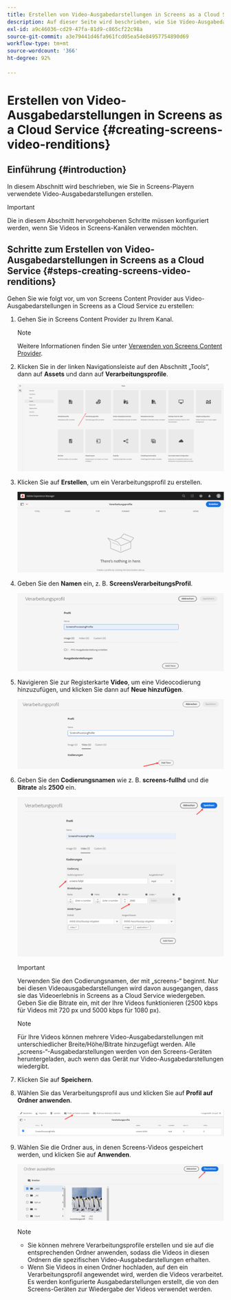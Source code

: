 ```yaml
---
title: Erstellen von Video-Ausgabedarstellungen in Screens as a Cloud Service
description: Auf dieser Seite wird beschrieben, wie Sie Video-Ausgabedarstellungen in Screens as a Cloud Service erstellen.
exl-id: a9c46036-cd29-47fa-81d9-c865cf22c98a
source-git-commit: a3e79441d46fa961fcd05ea54e84957754890d69
workflow-type: tm+mt
source-wordcount: '366'
ht-degree: 92%

---
```


# Erstellen von Video-Ausgabedarstellungen in Screens as a Cloud Service {#creating-screens-video-renditions}

## Einführung {#introduction}

In diesem Abschnitt wird beschrieben, wie Sie in Screens-Playern verwendete Video-Ausgabedarstellungen erstellen.

>[!IMPORTANT]
>Die in diesem Abschnitt hervorgehobenen Schritte müssen konfiguriert werden, wenn Sie Videos in Screens-Kanälen verwenden möchten.

## Schritte zum Erstellen von Video-Ausgabedarstellungen in Screens as a Cloud Service {#steps-creating-screens-video-renditions}

Gehen Sie wie folgt vor, um von Screens Content Provider aus Video-Ausgabedarstellungen in Screens as a Cloud Service zu erstellen:

1. Gehen Sie in Screens Content Provider zu Ihrem Kanal.

   >[!NOTE]
   >Weitere Informationen finden Sie unter [Verwenden von Screens Content Provider](https://experienceleague.adobe.com/docs/experience-manager-cloud-service/content/screens-as-cloud-service/configure-screens-cloud/using-screens-content-provider.html?lang=de#screens-content-provider).

1. Klicken Sie in der linken Navigationsleiste auf den Abschnitt „Tools“, dann auf **Assets** und dann auf **Verarbeitungsprofile**.

   ![Klicken Sie auf Verarbeitungsprofile](/help/screens-cloud/assets/configure/screens-cp-3.png)

1. Klicken Sie auf **Erstellen**, um ein Verarbeitungsprofil zu erstellen.

   ![Klicken auf „Erstellen“](/help/screens-cloud/assets/configure/screens-video-2.png)

1. Geben Sie den **Namen** ein, z. B. **ScreensVerarbeitungsProfil**.

   ![Dialogfeld &quot;Verarbeitungsprofil&quot;mit hervorgehobenem Feld &quot;Name&quot;](/help/screens-cloud/assets/configure/screens-video-3.png)

1. Navigieren Sie zur Registerkarte **Video**, um eine Videocodierung hinzuzufügen, und klicken Sie dann auf **Neue hinzufügen**.

   ![Dialogfeld &quot;Verarbeitungsprofil&quot;mit hervorgehobener Schaltfläche &quot;Neu hinzufügen&quot;](/help/screens-cloud/assets/configure/screens-video-4a.png)

1. Geben Sie den **Codierungsnamen** wie z. B. **screens-fullhd** und die **Bitrate** als **2500** ein.

   ![Dialogfeld &quot;Verarbeitungsprofil&quot;mit hervorgehobener Schaltfläche Speichern.](/help/screens-cloud/assets/configure/screens-video-4.png)

   >[!IMPORTANT]
   >Verwenden Sie den Codierungsnamen, der mit „screens-“ beginnt. Nur bei diesen Videoausgabedarstellungen wird davon ausgegangen, dass sie das Videoerlebnis in Screens as a Cloud Service wiedergeben. Geben Sie die Bitrate ein, mit der Ihre Videos funktionieren (2500 kbps für Videos mit 720 px und 5000 kbps für 1080 px).

   >[!NOTE]
   >Für Ihre Videos können mehrere Video-Ausgabedarstellungen mit unterschiedlicher Breite/Höhe/Bitrate hinzugefügt werden. Alle „screens-“-Ausgabedarstellungen werden von den Screens-Geräten heruntergeladen, auch wenn das Gerät nur Video-Ausgabedarstellungen wiedergibt.

1. Klicken Sie auf **Speichern**.

1. Wählen Sie das Verarbeitungsprofil aus und klicken Sie auf **Profil auf Ordner anwenden**.

   ![Profil auf Ordner anwenden](/help/screens-cloud/assets/configure/screens-video-5.png)

1. Wählen Sie die Ordner aus, in denen Screens-Videos gespeichert werden, und klicken Sie auf **Anwenden**.

   ![Klicken auf „Übernehmen“](/help/screens-cloud/assets/configure/screens-video-6.png)

   >[!NOTE]
   >
   >* Sie können mehrere Verarbeitungsprofile erstellen und sie auf die entsprechenden Ordner anwenden, sodass die Videos in diesen Ordnern die spezifischen Video-Ausgabedarstellungen erhalten.
   >* Wenn Sie Videos in einen Ordner hochladen, auf den ein Verarbeitungsprofil angewendet wird, werden die Videos verarbeitet. Es werden konfigurierte Ausgabedarstellungen erstellt, die von den Screens-Geräten zur Wiedergabe der Videos verwendet werden.
